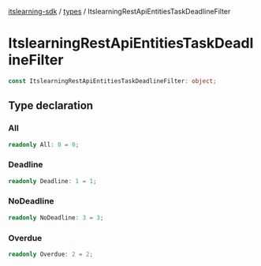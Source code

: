 [itslearning-sdk](../../modules.md) / [types](../index.md) / ItslearningRestApiEntitiesTaskDeadlineFilter

# ItslearningRestApiEntitiesTaskDeadlineFilter

```ts
const ItslearningRestApiEntitiesTaskDeadlineFilter: object;
```

## Type declaration

### All

```ts
readonly All: 0 = 0;
```

### Deadline

```ts
readonly Deadline: 1 = 1;
```

### NoDeadline

```ts
readonly NoDeadline: 3 = 3;
```

### Overdue

```ts
readonly Overdue: 2 = 2;
```
